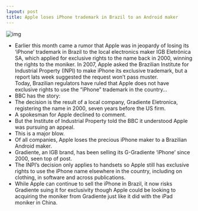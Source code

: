 ```yaml
---
layout: post
title: Apple loses iPhone trademark in Brazil to an Android maker
---
```

![img](http://media.idownloadblog.com/wp-content/uploads/2012/12/IGB-Electronica-iPhone-image-001.png)
* Earlier this month came a rumor that Apple was in jeopardy of losing its ‘iPhone’ trademark in Brazil to the local electronics maker IGB Eletrônica SA, which applied for exclusive rights to the name back in 2000, winning the rights to the moniker. In 2007, Apple asked the Brazilian Institute for Industrial Property (INPI) to make iPhone its exclusive trademark, but a report lats week suggested the request won’t pass muster. Today, Brazilian regulators have ruled that Apple does not have exclusive rights to use the “iPhone” trademark in the country…
* BBC has the story:
* The decision is the result of a local company, Gradiente Eletronica, registering the name in 2000, seven years before the US firm.
* A spokesman for Apple declined to comment.
* But the Institute of Industrial Property told the BBC it understood Apple was pursuing an appeal.
* This is a major blow.
* Of all companies, Apple loses the precious iPhone maker to a Brazilian Android maker.
* Gradiente, an IGB brand, has been selling its G-Gradiente ‘iPhone’ since 2000, seen top of post.
* The INPI’s decision only applies to handsets so Apple still has exclusive rights to use the iPhone name elsewhere in the country, including on clothing, in software and across publications.
* While Apple can continue to sell the iPhone in Brazil, it now risks Gradiente suing it for exclusivity though Apple could be looking to acquiring the moniker from Gradiente just like it did with the iPad moniker in China.

